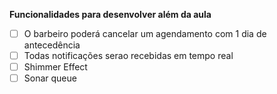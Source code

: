 <strong>Funcionalidades para desenvolver além da aula</strong>

- [ ] O barbeiro poderá cancelar um agendamento com 1 dia de antecedência
- [ ] Todas notificações serao recebidas em tempo real 
- [ ] Shimmer Effect
- [ ] Sonar queue 
